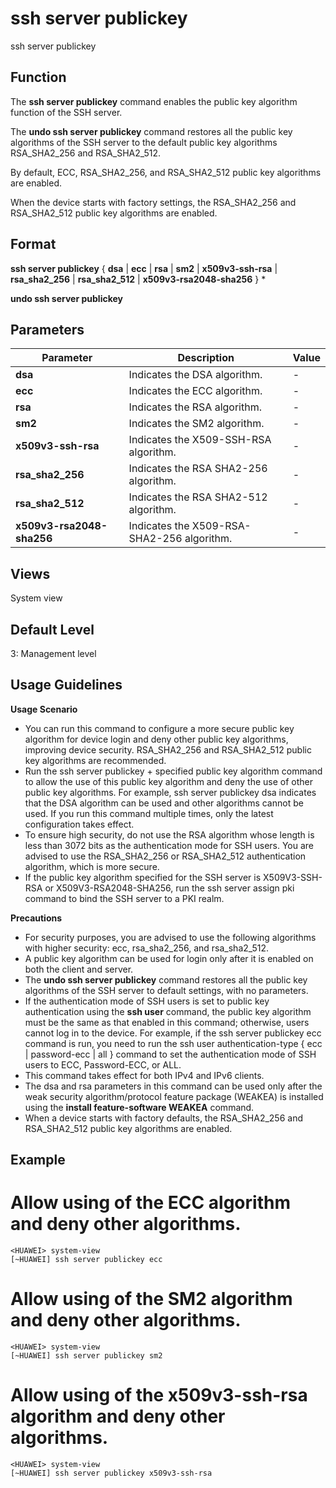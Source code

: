 ssh server publickey
====================

ssh server publickey

Function
--------



The **ssh server publickey** command enables the public key algorithm function of the SSH server.

The **undo ssh server publickey** command restores all the public key algorithms of the SSH server to the default public key algorithms RSA\_SHA2\_256 and RSA\_SHA2\_512.



By default, ECC, RSA\_SHA2\_256, and RSA\_SHA2\_512 public key algorithms are enabled.

When the device starts with factory settings, the RSA\_SHA2\_256 and RSA\_SHA2\_512 public key algorithms are enabled.


Format
------

**ssh server publickey** { **dsa** | **ecc** | **rsa** | **sm2** | **x509v3-ssh-rsa** | **rsa\_sha2\_256** | **rsa\_sha2\_512** | **x509v3-rsa2048-sha256** } \*

**undo ssh server publickey**


Parameters
----------

| Parameter | Description | Value |
| --- | --- | --- |
| **dsa** | Indicates the DSA algorithm. | - |
| **ecc** | Indicates the ECC algorithm. | - |
| **rsa** | Indicates the RSA algorithm. | - |
| **sm2** | Indicates the SM2 algorithm. | - |
| **x509v3-ssh-rsa** | Indicates the X509-SSH-RSA algorithm. | - |
| **rsa\_sha2\_256** | Indicates the RSA SHA2-256 algorithm. | - |
| **rsa\_sha2\_512** | Indicates the RSA SHA2-512 algorithm. | - |
| **x509v3-rsa2048-sha256** | Indicates the X509-RSA-SHA2-256 algorithm. | - |



Views
-----

System view


Default Level
-------------

3: Management level


Usage Guidelines
----------------

**Usage Scenario**

* You can run this command to configure a more secure public key algorithm for device login and deny other public key algorithms, improving device security. RSA\_SHA2\_256 and RSA\_SHA2\_512 public key algorithms are recommended.
* Run the ssh server publickey + specified public key algorithm command to allow the use of this public key algorithm and deny the use of other public key algorithms. For example, ssh server publickey dsa indicates that the DSA algorithm can be used and other algorithms cannot be used. If you run this command multiple times, only the latest configuration takes effect.
* To ensure high security, do not use the RSA algorithm whose length is less than 3072 bits as the authentication mode for SSH users. You are advised to use the RSA\_SHA2\_256 or RSA\_SHA2\_512 authentication algorithm, which is more secure.
* If the public key algorithm specified for the SSH server is X509V3-SSH-RSA or X509V3-RSA2048-SHA256, run the ssh server assign pki <pki-keyname> command to bind the SSH server to a PKI realm.

**Precautions**

* For security purposes, you are advised to use the following algorithms with higher security: ecc, rsa\_sha2\_256, and rsa\_sha2\_512.
* A public key algorithm can be used for login only after it is enabled on both the client and server.
* The **undo ssh server publickey** command restores all the public key algorithms of the SSH server to default settings, with no parameters.
* If the authentication mode of SSH users is set to public key authentication using the **ssh user** command, the public key algorithm must be the same as that enabled in this command; otherwise, users cannot log in to the device. For example, if the ssh server publickey ecc command is run, you need to run the ssh user <user-name> authentication-type { ecc | password-ecc | all } command to set the authentication mode of SSH users to ECC, Password-ECC, or ALL.
* This command takes effect for both IPv4 and IPv6 clients.
* The dsa and rsa parameters in this command can be used only after the weak security algorithm/protocol feature package (WEAKEA) is installed using the **install feature-software WEAKEA** command.
* When a device starts with factory defaults, the RSA\_SHA2\_256 and RSA\_SHA2\_512 public key algorithms are enabled.


Example
-------

# Allow using of the ECC algorithm and deny other algorithms.
```
<HUAWEI> system-view
[~HUAWEI] ssh server publickey ecc

```

# Allow using of the SM2 algorithm and deny other algorithms.
```
<HUAWEI> system-view
[~HUAWEI] ssh server publickey sm2

```

# Allow using of the x509v3-ssh-rsa algorithm and deny other algorithms.
```
<HUAWEI> system-view
[~HUAWEI] ssh server publickey x509v3-ssh-rsa

```